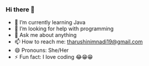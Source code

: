 ### Hi there 👋

- 🌱 I’m currently learning Java
- 🤔 I’m looking for help with programming
- 💬 Ask me about anything
- 📫 How to reach me: tharushinimnadi19@gmail.com
- 😄 Pronouns: She/Her
- ⚡ Fun fact: I love coding 😂😁😁
